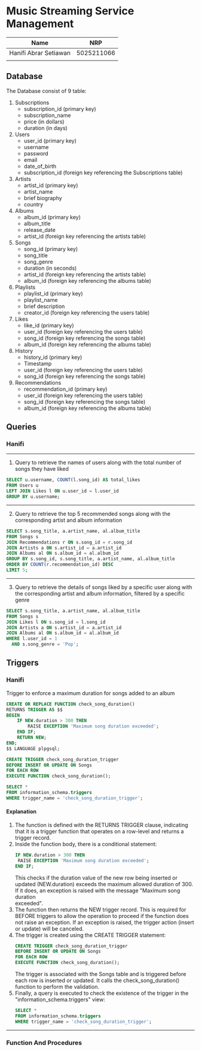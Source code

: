 # Music Streaming Service Management

| Name | NRP |
| --------------- | --------------- |
| Hanifi Abrar Setiawan | 5025211066 |
| | |

## Database
The Database consist of 9 table:
1. Subscriptions
   - subscription_id (primary key)
   - subscription_name
   - price (in dollars)
   - duration (in days)
2. Users
   - user_id (primary key)
   - username
   - password
   - email
   - date_of_birth
   - subscription_id (foreign key referencing the Subscriptions table)
3. Artists
   - artist_id (primary key)
   - artist_name
   - brief biography
   - country
4. Albums
   - album_id (primary key)
   - album_title
   - release_date
   - artist_id (foreign key referencing the artists table)
5. Songs
   - song_id (primary key)
   - song_title
   - song_genre
   - duration (in seconds)
   - artist_id (foreign key referencing the artists table)
   - album_id (foreign key referencing the albums table)
6. Playlists
   - playlist_id (primary key)
   - playlist_name
   - brief description
   - creator_id (foreign key referencing the users table)
7. Likes
   - like_id (primary key)
   - user_id (foreign key referencing the users table)
   - song_id (foreign key referencing the songs table)
   - album_id (foreign key referencing the albums table)
8. History
   - history_id (primary key)
   - Timestamp
   - user_id (foreign key referencing the users table)
   - song_id (foreign key referencing the songs table)
9. Recommendations
   - recommendation_id (primary key)
   - user_id (foreign key referencing the users table)
   - song_id (foreign key referencing the songs table)
   - album_id (foreign key referencing the albums table)
## Queries
### Hanifi 
---
1. Query to retrieve the names of users along with the total number of songs they have liked
```sql
SELECT u.username, COUNT(l.song_id) AS total_likes
FROM Users u
LEFT JOIN Likes l ON u.user_id = l.user_id
GROUP BY u.username;
```
---
2. Query to retrieve the top 5 recommended songs along with the corresponding artist and album information
```sql
SELECT s.song_title, a.artist_name, al.album_title
FROM Songs s
JOIN Recommendations r ON s.song_id = r.song_id
JOIN Artists a ON s.artist_id = a.artist_id
JOIN Albums al ON s.album_id = al.album_id
GROUP BY s.song_id, s.song_title, a.artist_name, al.album_title
ORDER BY COUNT(r.recommendation_id) DESC
LIMIT 5;
```
---
3. Query to retrieve the details of songs liked by a specific user along with the corresponding artist and album information, filtered by a specific genre
```sql
SELECT s.song_title, a.artist_name, al.album_title
FROM Songs s
JOIN Likes l ON s.song_id = l.song_id
JOIN Artists a ON s.artist_id = a.artist_id
JOIN Albums al ON s.album_id = al.album_id
WHERE l.user_id = 1
  AND s.song_genre = 'Pop';
```
## Triggers
### Hanifi
Trigger to enforce a maximum duration for songs added to an album
```sql
CREATE OR REPLACE FUNCTION check_song_duration()
RETURNS TRIGGER AS $$
BEGIN
    IF NEW.duration > 300 THEN
        RAISE EXCEPTION 'Maximum song duration exceeded';
    END IF;
    RETURN NEW;
END;
$$ LANGUAGE plpgsql;

CREATE TRIGGER check_song_duration_trigger
BEFORE INSERT OR UPDATE ON Songs
FOR EACH ROW
EXECUTE FUNCTION check_song_duration();

SELECT *
FROM information_schema.triggers
WHERE trigger_name = 'check_song_duration_trigger';
```
#### Explanation
1. The function is defined with the RETURNS TRIGGER clause, indicating that it is a trigger function that operates on a row-level and returns a trigger record.
2. Inside the function body, there is a conditional statement:
   ```sql
   IF NEW.duration > 300 THEN
    RAISE EXCEPTION 'Maximum song duration exceeded';
   END IF;
   ```
   This checks if the duration value of the new row being inserted or updated (NEW.duration) exceeds the maximum allowed duration of 300. If it does, an exception is raised with the message "Maximum song duration       
   exceeded".
3. The function then returns the NEW trigger record. This is required for BEFORE triggers to allow the operation to proceed if the function does not raise an exception. If an exception is raised, the trigger action 
   (insert or update) will be canceled.
4. The trigger is created using the CREATE TRIGGER statement:
   ```sql
   CREATE TRIGGER check_song_duration_trigger
   BEFORE INSERT OR UPDATE ON Songs
   FOR EACH ROW
   EXECUTE FUNCTION check_song_duration();
   ```
   The trigger is associated with the Songs table and is triggered before each row is inserted or updated. It calls the check_song_duration() function to perform the validation.
5. Finally, a query is executed to check the existence of the trigger in the "information_schema.triggers" view:
   ```sql
   SELECT *
   FROM information_schema.triggers
   WHERE trigger_name = 'check_song_duration_trigger';
   ```
---
### Function And Procedures
